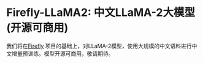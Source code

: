 # Firefly-LLaMA2: 中文LLaMA-2大模型(开源可商用)
我们将在[Firefly](https://github.com/yangjianxin1/Firefly) 项目的基础上，对LLaMA-2模型，使用大规模的中文语料进行中文增量预训练。模型开源可商用，敬请期待。